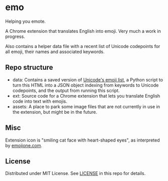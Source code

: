 # emo
Helping you emote.

A Chrome extension that translates English into emoji. Very much a work in
progress.

Also contains a helper data file with a recent list of Unicode codepoints for
all emoji, their names and associated keywords.

## Repo structure
  * data: Contains a saved version of [Unicode's emoji list](http://unicode.org/emoji/charts-beta/full-emoji-list.html),
    a Python script to turn this HTML into a JSON object indexing from keywords
    to Unicode codepoints, and the output from running this script.
  * ext: Source code for a Chrome extension that lets you translate English code
    into text with emojis.
  * assets: A place to park some image files that are not currently in use in
    the extension, but might be in the future.

## Misc
Extension icon is "smiling cat face with heart-shaped eyes", as interpreted by [emojione.com](http://emojione.com).

## License

Distributed under MIT License. See
[LICENSE](https://github.com/anaulin/emo/blob/master/LICENSE.md)
in this repo for details.
